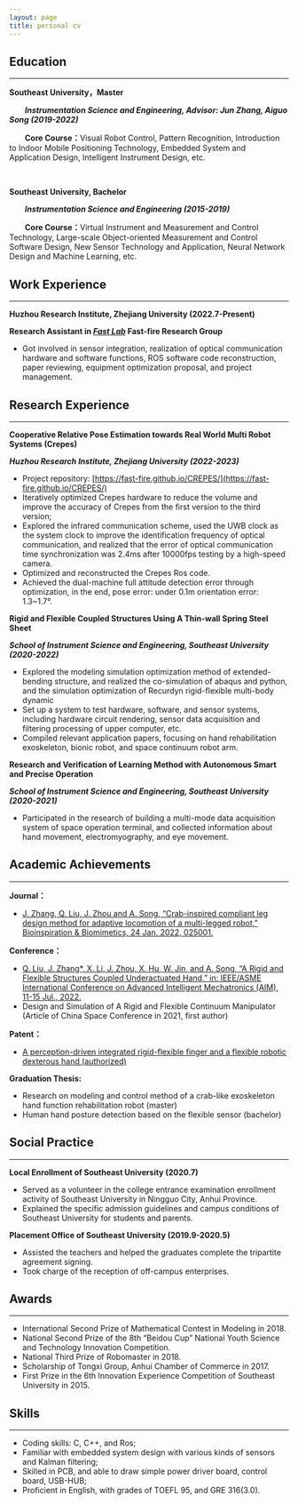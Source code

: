 ```yaml
---
layout: page
title: personal cv
---
```



## Education

---
<p style="text-indent:0em">
<b>Southeast University，Master</b>
</p>

<p style="text-indent:2em"> 
<i><b>Instrumentation Science and Engineering, Advisor: Jun Zhang, Aiguo Song (2019-2022)</b></i>
</p>

<p style="text-indent:2em"> 
<b>Core Course：</b>Visual Robot Control, Pattern Recognition, Introduction to Indoor Mobile Positioning Technology, Embedded System and Application Design, Intelligent Instrument Design, etc.
</p>
&nbsp;


<p style="text-indent:0em">
<b>Southeast University, Bachelor</b>
</p>
<p style="text-indent:2em"> 
<i><b>Instrumentation Science and Engineering (2015-2019)</b></i>
</p>

<p style="text-indent:2em"> 
<b>Core Course：</b>Virtual Instrument and Measurement and Control Technology, Large-scale Object-oriented Measurement and Control Software Design, New Sensor Technology and Application, Neural Network Design and Machine Learning, etc. 
</p>


## Work Experience

---

**Huzhou Research Institute, Zhejiang University (2022.7-Present)**

**Research Assistant in [*Fast Lab*](http://zju-fast.com "Fast lab 团队官网") Fast-fire Research Group**
- Got involved in sensor integration, realization of optical communication hardware and software functions, ROS software code reconstruction, paper reviewing, equipment optimization proposal, and project management.

## Research Experience

---

**Cooperative Relative Pose Estimation towards Real World Multi Robot Systems (Crepes)**

***Huzhou Research Institute, Zhejiang University (2022-2023)***                           

- Project repository: [https://fast-fire.github.io/CREPES/](https://fast-fire.github.io/CREPES/)
- Iteratively optimized Crepes hardware to reduce the volume and improve the accuracy of Crepes from the first version to the third version;
-  Explored the infrared communication scheme, used the UWB clock as the system clock to improve the identification frequency of optical communication, and realized that the error of optical communication time synchronization was 2.4ms after 10000fps testing by a high-speed camera.
- Optimized and reconstructed the Crepes Ros code.
- Achieved the dual-machine full attitude detection error through optimization, in the end, pose error: under 0.1m orientation error: 1.3~1.7°.

**Rigid and Flexible Coupled Structures Using A Thin-wall Spring Steel Sheet**

***School of Instrument Science and Engineering, Southeast University (2020-2022)***                                                         
- Explored the modeling simulation optimization method of extended-bending structure, and realized the co-simulation of abaqus and python, and the simulation optimization of Recurdyn rigid-flexible multi-body dynamic
- Set up a system to test hardware, software, and sensor systems, including hardware circuit rendering, sensor data acquisition and filtering processing of upper computer, etc.
- Compiled relevant application papers, focusing on hand rehabilitation exoskeleton, bionic robot, and space continuum robot arm.

**Research and Verification of Learning Method with Autonomous Smart and Precise Operation**

***School of Instrument Science and Engineering, Southeast University  (2020-2021)***                                                        
- Participated in the research of building a multi-mode data acquisition system of space operation terminal, and collected information about hand movement, electromyography, and eye movement.


## Academic Achievements

---

**Journal：**
- [J. Zhang, Q. Liu, J. Zhou and A. Song, “Crab-inspired compliant leg design method for adaptive locomotion of a multi-legged robot,” Bioinspiration & Biomimetics, 24 Jan. 2022, 025001.](https://lqseu.github.io/file/Crab-inspired%2compliant%20leg%20design%20method%20for%20adaptive%20locomotion%20of%20a%20multi-legged%20robot.pdf)

**Conference：**
- [Q. Liu, J. Zhang*, X. Li, J. Zhou, X. Hu, W. Jin, and A. Song, “A Rigid and Flexible Structures Coupled Underactuated Hand,” in: IEEE/ASME International Conference on Advanced Intelligent Mechatronics (AIM), 11-15 Jul., 2022.](https://lqseu.github.io/file/A%20Rigid%20and%20Flexible%20Structures%20Coupled%20Underactuated%20Hand.pdf)
- Design and Simulation of A Rigid and Flexible Continuum Manipulator (Article of China Space Conference in 2021, first author)
  
**Patent：**
- [A perception-driven integrated rigid-flexible finger and a flexible robotic dexterous hand (authorized)](https://lqseu.github.io/file/种感知驱动一体化刚柔耦合手指及柔顺型机器人灵巧手.pdf)

**Graduation Thesis:**
- Research on modeling and control method of a crab-like exoskeleton hand function rehabilitation robot (master)
- Human hand posture detection based on the flexible sensor (bachelor)


## Social Practice

---

**Local Enrollment of Southeast University (2020.7)**
- Served as a volunteer in the college entrance examination enrollment activity of Southeast University in Ningguo City, Anhui Province.
- Explained the specific admission guidelines and campus conditions of Southeast University for students and parents.

**Placement Office of Southeast University (2019.9-2020.5)**
- Assisted the teachers and helped the graduates complete the tripartite agreement signing.
- Took charge of the reception of off-campus enterprises.

## Awards

---

- International Second Prize of Mathematical Contest in Modeling in 2018.
- National Second Prize of the 8th “Beidou Cup” National Youth Science and Technology Innovation Competition.
- National Third Prize of Robomaster in 2018.
- Scholarship of Tongxi Group, Anhui Chamber of Commerce in 2017.
- First Prize in the 6th Innovation Experience Competition of Southeast University in 2015.

## Skills

---

- Coding skills: C, C++, and Ros;
- Familiar with embedded system design with various kinds of sensors and Kalman filtering;
- Skilled in PCB, and able to draw simple power driver board, control board, USB-HUB;
- Proficient in English, with grades of TOEFL 95, and GRE 316(3.0).
